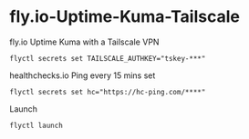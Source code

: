 # fly.io-Uptime-Kuma-Tailscale
fly.io Uptime Kuma with a Tailscale VPN 

```
flyctl secrets set TAILSCALE_AUTHKEY="tskey-***"
```

healthchecks.io Ping every 15 mins set
```
flyctl secrets set hc="https://hc-ping.com/****"
```
Launch 

```
flyctl launch
```
